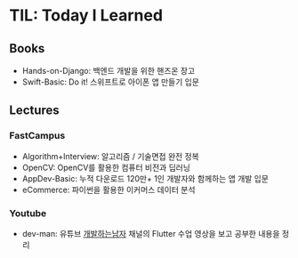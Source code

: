 # TIL: Today I Learned

## Books
- Hands-on-Django: 백엔드 개발을 위한 핸즈온 장고
- Swift-Basic: Do it! 스위프트로 아이폰 앱 만들기 입문

## Lectures
### FastCampus
- Algorithm+Interview: 알고리즘 / 기술면접 완전 정복
- OpenCV: OpenCV를 활용한 컴퓨터 비전과 딥러닝
- AppDev-Basic: 누적 다운로드 120만+ 1인 개발자와 함께하는 앱 개발 입문
- eCommerce: 파이썬을 활용한 이커머스 데이터 분석
### Youtube
- dev-man: 유튜브 [개발하는남자](https://www.youtube.com/@dev_man) 채널의 Flutter 수업 영상을 보고 공부한 내용을 정리
